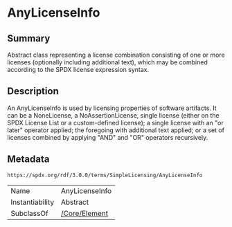 <!-- Automatically generated by spec-parser v2.1.0 on 2024-06-17T10:36:57.838737+00:00 -->
<!-- SPDX-License-Identifier: Community-Spec-1.0 -->

# AnyLicenseInfo

## Summary

Abstract class representing a license combination consisting of one or more
licenses (optionally including additional text), which may be combined
according to the SPDX license expression syntax.


## Description

An AnyLicenseInfo is used by licensing properties of software artifacts.
It can be a NoneLicense, a NoAssertionLicense,
single license (either on the SPDX License List or a custom-defined license);
a single license with an "or later" operator applied; the foregoing with
additional text applied; or a set of licenses combined by applying "AND" and
"OR" operators recursively.


## Metadata

`https://spdx.org/rdf/3.0.0/terms/SimpleLicensing/AnyLicenseInfo`


| | |
|---|---|
| Name | AnyLicenseInfo |
| Instantiability | Abstract |
| SubclassOf | [/Core/Element](../../Core/Classes/Element.md) |






